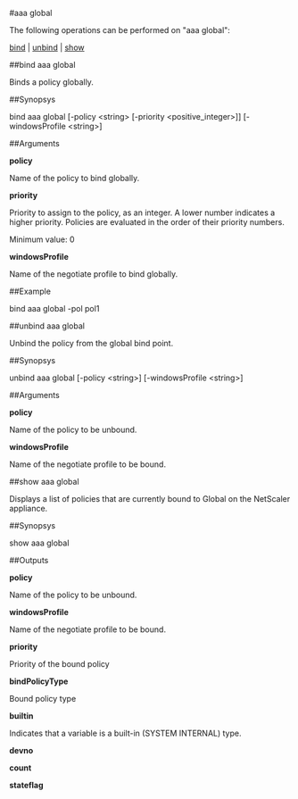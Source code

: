 #aaa global

The following operations can be performed on "aaa global":


[bind](#bind-aaa-global) | [unbind](#unbind-aaa-global) | [show](#show-aaa-global)

##bind aaa global

Binds a policy globally.


##Synopsys

bind aaa global [-policy &lt;string>  [-priority &lt;positive_integer>]] [-windowsProfile &lt;string>]


##Arguments

<b>policy</b>
Name of the policy to bind globally.

<b>priority</b>
Priority to assign to the policy, as an integer. A lower number indicates a higher priority. Policies are evaluated in the order of their priority numbers.
Minimum value: 0

<b>windowsProfile</b>
Name of the negotiate profile to bind globally.



##Example

 bind aaa global -pol pol1

##unbind aaa global

Unbind the policy from the global bind point.


##Synopsys

unbind aaa global [-policy &lt;string>] [-windowsProfile &lt;string>]


##Arguments

<b>policy</b>
Name of the policy to be unbound.

<b>windowsProfile</b>
Name of the negotiate profile to be bound.



##show aaa global

Displays a list of policies that are currently bound to Global on the NetScaler appliance.


##Synopsys

show aaa global


##Outputs

<b>policy</b>
Name of the policy to be unbound.

<b>windowsProfile</b>
Name of the negotiate profile to be bound.

<b>priority</b>
Priority of the bound policy

<b>bindPolicyType</b>
Bound policy type

<b>builtin</b>
Indicates that a variable is a built-in (SYSTEM INTERNAL) type.

<b>devno</b>

<b>count</b>

<b>stateflag</b>



